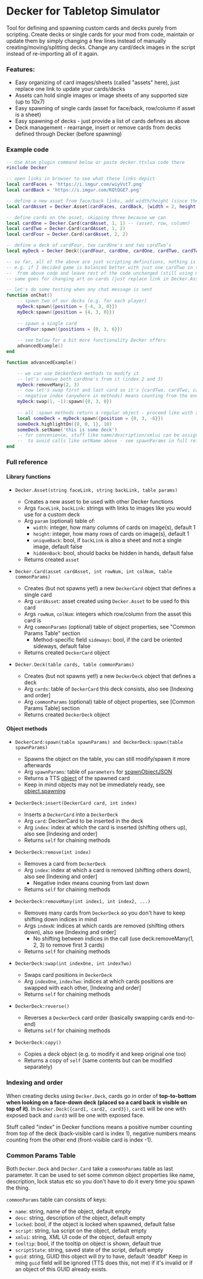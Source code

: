 # Decker for Tabletop Simulator
Tool for defining and spawning custom cards and decks purely from scripting. 
Create decks or single cards for your mod from code, maintain or update them by simply changing a few lines instead of manually creating/moving/splitting decks.
Change any card/deck images in the script instead of re-importing all of it again.

### Features:
* Easy organizing of card images/sheets (called "assets" here), just replace one link to update your cards/decks
* Assets can hold single images or image sheets of any supported size (up to 10x7)
* Easy spawning of single cards (asset for face/back, row/column if asset is a sheet)
* Easy spawning of decks - just provide a list of cards defines as above
* Deck management - rearrange, insert or remove cards from decks defined through Decker (before spawning)

### Example code
```lua
-- Use Atom plugin command below or paste decker.ttslua code there
#include Decker

-- open links in browser to see what these links depict
local cardFaces = 'https://i.imgur.com/wiyVst7.png'
local cardBack = 'https://i.imgur.com/KQtQGE7.png'

-- define a new asset from face/back links, add width/height (since these default to 1)
local cardAsset = Decker.Asset(cardFaces, cardBack, {width = 2, height = 2})

-- define cards on the asset, skipping three because we can
local cardOne = Decker.Card(cardAsset, 1, 1) -- (asset, row, column)
local cardTwo = Decker.Card(cardAsset, 1, 2) 
local cardFour = Decker.Card(cardAsset, 2, 2) 

-- define a deck of cardFour, two cardOne's and two cardTwo's
local myDeck = Decker.Deck({cardFour, cardOne, cardOne, cardTwo, cardTwo})

-- so far, all of the above are just scripting definitions, nothing is spawned
-- e.g. if I decided game is balanced better with just one cardTwo in the deck, I can just remove it
--  from above code and leave rest of the code unchanged (still using myDeck below)
-- same goes for changing art on cards (just replace link in Decker.Asset definitions)

-- let's do some testing when any chat message is sent
function onChat()
    -- spawn two of our decks (e.g. for each player)
    myDeck:spawn({position = {-4, 3, 0}})
    myDeck:spawn({position = {4, 3, 0}})
    
    -- spawn a single card
    cardFour:spawn({positions = {0, 3, 6}})
   
    -- see below for a bit more functionality Decker offers
    advancedExample()
end

function advancedExample()

    -- we can use DeckerDeck methods to modify it
    -- let's remove both cardOne's from it (index 2 and 3)
    myDeck:removeMany(2, 3)
    -- now let's swap first and last card so it's {cardTwo, cardTwo, cardFour} and spawn it
    -- negative index (anywhere in methods) means counting from the end down
    myDeck:swap(1, -1):spawn({0, 3, 0})
    
    -- all :spawn methods return a regular object - proceed like with anything
    local someDeck = myDeck:spawn({position = {0, 3, -6}})
    someDeck.highlightOn({0, 0, 1}, 10)
    someDeck.setName('this is some deck')
    -- for convenience, stuff like name/description/xmlui can be assigned to stuff before spawning
    --  to avoid calls like setName above - see spawnParams in full reference section
end
```

### Full reference

#### Library functions

* ``Decker.Asset(string faceLink, string backLink, table params)``
  * Creates a new asset to be used with other Decker functions
  * Args ``faceLink``, ``backLink``: strings with links to images like you would use for a custom deck
  * Arg ``param`` (optional) table of: 
    * ``width``: integer, how many columns of cards on image(s), default 1
    * ``height``: integer, how many rows of cards on image(s), default 1
    * ``uniqueBack``: bool, if ``backLink`` is also a sheet and not a single image, default false
    * ``hiddenBack``: bool, should backs be hidden in hands, default false
  * Returns created ``asset``
  
* ``Decker.Card(asset cardAsset, int rowNum, int colNum, table commonParams)``
  * Creates (but not spawns yet!) a new ``DeckerCard`` object that defines a single card
  * Arg ``cardAsset``: asset created using ``Decker.Asset`` to be used fo this card
  * Args ``rowNum``, ``colNum``: integers which row/column from the asset this card is
  * Arg ``commonParams`` (optional) table of object properties, see "Common Params Table" section
    * Method-specific field ``sideways``: bool, if the card be oriented sideways, default false
  * Returns created ``DeckerCard`` object 
  
* ``Decker.Deck(table cards, table commonParams)``
  * Creates (but not spawns yet!) a new ``DeckerDeck`` object that defines a deck
  * Arg ``cards``: table of ``DeckerCard`` this deck consists, also see [Indexing and order]
  * Arg ``commonParams`` (optional) table of object properties, see [Common Params Table] section
  * Returns created ``DeckerDeck`` object
  
#### Object methods

* ``DeckerCard:spawn(table spawnParams) and DeckerDeck:spawn(table spawnParams)``
  * Spawns the object on the table, you can still modify/spawn it more afterwards
  * Arg ``spawnParams``: table of ``parameters`` for [spawnObjectJSON](https://api.tabletopsimulator.com/base/#spawnobjectjson)
  * Returns a TTS [object](https://api.tabletopsimulator.com/object/) of the spawned card
  * Keep in mind objects may not be immediately ready, see [object.spawning](https://api.tabletopsimulator.com/object/#member-variables)
  
* ``DeckerDeck:insert(DeckerCard card, int index)``
  * Inserts a ``DeckerCard`` into a ``DeckerDeck``
  * Arg ``card``: DeckerCard to be inserted in the deck
  * Arg ``index``: index at which the card is inserted (shifting others up), also see [Indexing and order]
  * Returns ``self`` for chaining methods
  
* ``DeckerDeck:remove(int index)``
  * Removes a card from ``DeckerDeck``
  * Arg ``index``: index at which a card is removed (shifting others down), also see [Indexing and order]
    * Negative index means couning from last down
  * Returns ``self`` for chaining methods
  
* ``DeckerDeck:removeMany(int index1, int index2, ...)``
  * Removes many cards from ``DeckerDeck`` so you don't have to keep shifting down indices in mind
  * Args ``indexN``: indices at which cards are removed (shifting others down), also see [Indexing and order]
    * No shifting between indices in the call (use deck:removeMany(1, 2, 3) to remove first 3 cards)
  * Returns ``self`` for chaining methods
  
* ``DeckerDeck:swap(int indexOne, int indexTwo)``
  * Swaps card positions in ``DeckerDeck``
  * Arg ``indexOne``, ``indexTwo``: indices at which cards positions are swapped with each other, [Indexing and order]
  * Returns ``self`` for chaining methods
  
* ``DeckerDeck:reverse()``
  * Reverses a ``DeckerDeck`` card order (basically swapping cards end-to-end)
  * Returns ``self`` for chaining methods
  
* ``DeckerDeck:copy()``
  * Copies a deck object (e.g. to modify it and keep original one too)
  * Returns a copy of ``self`` (same contents but can be modified separately)
  
### Indexing and order
When creating decks using ``Decker.Deck``, cards go in order of 
**top-to-bottom when looking on a face-down deck (placed so a card back is visible on top of it)**.
In ``Decker.Deck({card1, card2, card3})``, ``card1`` will be one with exposed back and ``card3`` will be one with exposed face.


Stuff called "index" in Decker functions means a positive number counting from top of the deck (back-visible card is index 1), negative numbers means counting from the other end (front-visible card is index -1).
  
### Common Params Table

Both ``Decker.Deck`` and ``Decker.Card`` take a ``commonParams`` table as last parameter. It can be used to set some
common object properties like name, description, lock status etc so you don't have to do it every time you spawn the thing.

``commonParams`` table can consists of keys:
* ``name``: string, name of the object, default empty
* ``desc``: string, description of the object, default empty
* ``locked``: bool, if the object is locked when spawned, default false
* ``script``: string, lua script on the object, default empty
* ``xmlui``: string, XML UI code of the object, default empty
* ``tooltip``: bool, if the tooltip on object is shown, default true
* ``scriptState``: string, saved state of the script, default empty
* ``guid``: string, GUID this object will *try* to have, default 'deadbf'
Keep in ming ``guid`` field will be ignored (TTS does this, not me) if it's invalid or if an object of this GUID already exists.
  
  
  
  
